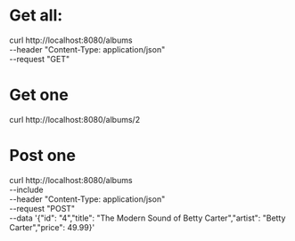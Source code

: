 # Get all:
curl http://localhost:8080/albums \
    --header "Content-Type: application/json" \
    --request "GET"

# Get one
curl http://localhost:8080/albums/2

# Post one
curl http://localhost:8080/albums \
    --include \
    --header "Content-Type: application/json" \
    --request "POST" \
    --data '{"id": "4","title": "The Modern Sound of Betty Carter","artist": "Betty Carter","price": 49.99}'
